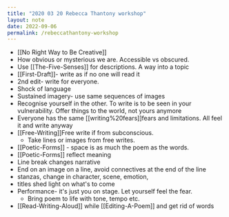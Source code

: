 ```yaml
---
title: "2020 03 20 Rebecca Thantony workshop"
layout: note
date: 2022-09-06
permalink: /rebeccathantony-workshop
---
```


-   [[No Right Way to Be Creative]]
- How obvious or mysterious we are. Accessible vs obscured.
-   Use [[The-Five-Senses]] for descriptions. A way into a topic
-   [[First-Draft]]- write as if no one will read it
-   2nd edit- write for everyone.
-   Shock of language
-   Sustained imagery- use same sequences of images
-   Recognise yourself in the other. To write is to be seen in your vulnerability. Offer things to the world, not yours anymore
-   Everyone has the same [[writing%20fears]]fears</a> and limitations. All feel it and write anyway
-   [[Free-Writing]]Free write</a> if from subconscious.
    -   Take lines or images from free writes.
-   [[Poetic-Forms]] - space is as much the poem as the words.
-   [[Poetic-Forms]] reflect meaning
-   Line break changes narrative
-   End on an image on a line, avoid connectives at the end of the line
-   stanzas, change in character, scene, emotion,
-   titles shed light on what's to come
-   Performance- it's just you on stage. Let yourself feel the fear.
    -   Bring poem to life with tone, tempo etc.
-   [[Read-Writing-Aloud]] while [[Editing-A-Poem]] and get rid of words
